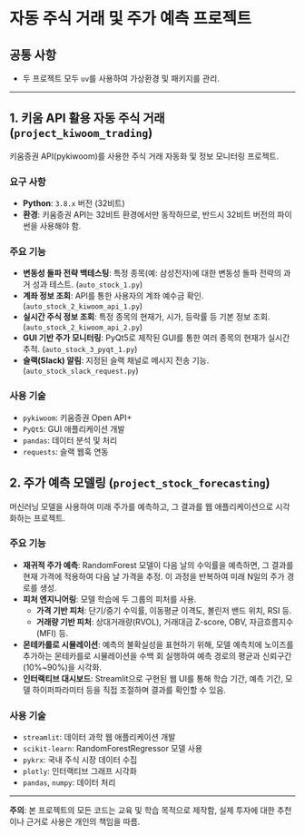 # 자동 주식 거래 및 주가 예측 프로젝트

## 공통 사항

- 두 프로젝트 모두 `uv`를 사용하여 가상환경 및 패키지를 관리.

---

## 1. 키움 API 활용 자동 주식 거래 (`project_kiwoom_trading`)

키움증권 API(pykiwoom)를 사용한 주식 거래 자동화 및 정보 모니터링 프로젝트.

### 요구 사항

- **Python**: `3.8.x` 버전 (32비트)
- **환경**: 키움증권 API는 32비트 환경에서만 동작하므로, 반드시 32비트 버전의 파이썬을 사용해야 함.

### 주요 기능

- **변동성 돌파 전략 백테스팅**: 특정 종목(예: 삼성전자)에 대한 변동성 돌파 전략의 과거 성과 테스트. (`auto_stock_1.py`)
- **계좌 정보 조회**: API를 통한 사용자의 계좌 예수금 확인. (`auto_stock_2_kiwoom_api_1.py`)
- **실시간 주식 정보 조회**: 특정 종목의 현재가, 시가, 등락률 등 기본 정보 조회. (`auto_stock_2_kiwoom_api_2.py`)
- **GUI 기반 주가 모니터링**: PyQt5로 제작된 GUI를 통한 여러 종목의 현재가 실시간 추적. (`auto_stock_3_pyqt_1.py`)
- **슬랙(Slack) 알림**: 지정된 슬랙 채널로 메시지 전송 기능. (`auto_stock_slack_request.py`)

### 사용 기술

- `pykiwoom`: 키움증권 Open API+
- `PyQt5`: GUI 애플리케이션 개발
- `pandas`: 데이터 분석 및 처리
- `requests`: 슬랙 웹훅 연동

## 2. 주가 예측 모델링 (`project_stock_forecasting`)

머신러닝 모델을 사용하여 미래 주가를 예측하고, 그 결과를 웹 애플리케이션으로 시각화하는 프로젝트.

### 주요 기능

- **재귀적 주가 예측**: RandomForest 모델이 다음 날의 수익률을 예측하면, 그 결과를 현재 가격에 적용하여 다음 날 가격을 추정. 이 과정을 반복하여 미래 N일의 주가 경로를 생성.
- **피처 엔지니어링**: 모델 학습에 두 그룹의 피처를 사용.
    - **가격 기반 피처**: 단기/중기 수익률, 이동평균 이격도, 볼린저 밴드 위치, RSI 등.
    - **거래량 기반 피처**: 상대거래량(RVOL), 거래대금 Z-score, OBV, 자금흐름지수(MFI) 등.
- **몬테카를로 시뮬레이션**: 예측의 불확실성을 표현하기 위해, 모델 예측치에 노이즈를 추가하는 몬테카를로 시뮬레이션을 수백 회 실행하여 예측 경로의 평균과 신뢰구간(10%~90%)을 시각화.
- **인터랙티브 대시보드**: Streamlit으로 구현된 웹 UI를 통해 학습 기간, 예측 기간, 모델 하이퍼파라미터 등을 직접 조절하며 결과를 확인할 수 있음.

### 사용 기술

- `streamlit`: 데이터 과학 웹 애플리케이션 개발
- `scikit-learn`: RandomForestRegressor 모델 사용
- `pykrx`: 국내 주식 시장 데이터 수집
- `plotly`: 인터랙티브 그래프 시각화
- `pandas`, `numpy`: 데이터 처리

---
**주의**: 본 프로젝트의 모든 코드는 교육 및 학습 목적으로 제작함, 실제 투자에 대한 추천이나 근거로 사용은 개인의 책임을 따름.